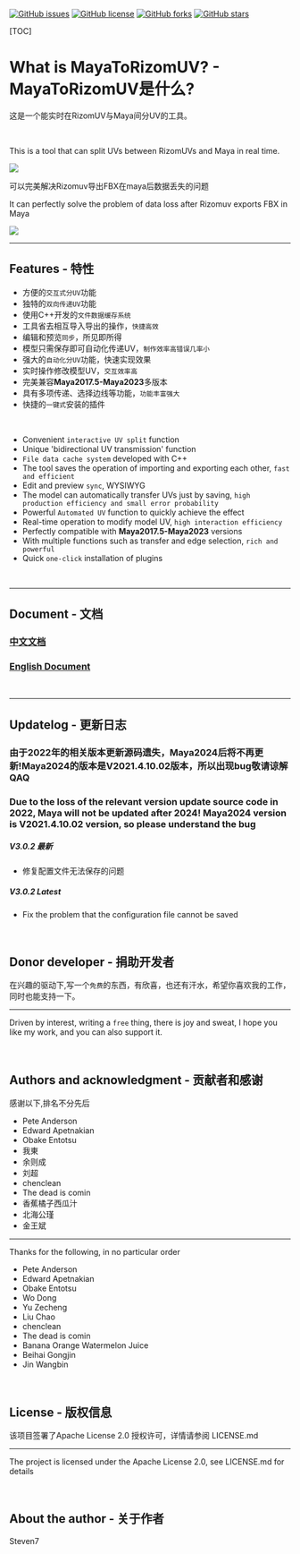 [![GitHub issues](https://img.shields.io/github/issues/3DTech-Steven7/MayaToRizomuv.svg)](https://github.com/3DTech-Steven7/MayaToRizomuv/issues) [![GitHub license](https://img.shields.io/github/license/3DTech-Steven7/MayaToRizomuv.svg)](https://github.com/3DTech-Steven7/MayaToRizomuv/blob/master/LICENSE) [![GitHub forks](https://img.shields.io/github/forks/3DTech-Steven7/MayaToRizomuv.svg)](https://github.com/3DTech-Steven7/MayaToRizomuv) [![GitHub stars](https://img.shields.io/github/stars/3DTech-Steven7.svg)](https://github.com/3DTech-Steven7/MayaToRizomuv/stargazers)

[TOC]

# What is MayaToRizomUV? -  MayaToRizomUV是什么? 
这是一个能实时在RizomUV与Maya间分UV的工具。

</br>

This is a tool that can split UVs between RizomUVs and Maya in real time.

<img src="images/demo.webp">

</br>

可以完美解决Rizomuv导出FBX在maya后数据丢失的问题

It can perfectly solve the problem of data loss after Rizomuv exports FBX in Maya

<img src="images/FileDataCache.gif">

</br>

---
## Features - 特性
* 方便的`交互式分UV`功能
* 独特的`双向传递UV`功能
* 使用C++开发的`文件数据缓存系统`
* 工具省去相互导入导出的操作，`快捷高效`
* 编辑和预览`同步`，所见即所得
* 模型只需保存即可自动化传递UV，`制作效率高错误几率小`
* 强大的`自动化分UV`功能，快速实现效果
* 实时操作修改模型UV，`交互效率高`
* 完美兼容**Maya2017.5-Maya2023**多版本
* 具有多项传递、选择边线等功能，`功能丰富强大`
* 快捷的`一键式`安装的插件
  
</br>

* Convenient `interactive UV split` function
* Unique 'bidirectional UV transmission' function
* `File data cache system` developed with C++
* The tool saves the operation of importing and exporting each other, `fast and efficient`
* Edit and preview `sync`, WYSIWYG
* The model can automatically transfer UVs just by saving, `high production efficiency and small error probability`
* Powerful `Automated UV` function to quickly achieve the effect
* Real-time operation to modify model UV, `high interaction efficiency`
* Perfectly compatible with **Maya2017.5-Maya2023** versions
* With multiple functions such as transfer and edge selection, `rich and powerful`
* Quick `one-click` installation of plugins

</br>

---
## Document - 文档

### [中文文档](help_ch.md)
### [English Document](help_en.md)

</br>

---

## Updatelog - 更新日志
### 由于2022年的相关版本更新源码遗失，Maya2024后将不再更新!Maya2024的版本是V2021.4.10.02版本，所以出现bug敬请谅解QAQ
### Due to the loss of the relevant version update source code in 2022, Maya will not be updated after 2024! Maya2024 version is V2021.4.10.02 version, so please understand the bug

##### V3.0.2 最新
* 修复配置文件无法保存的问题

##### V3.0.2 Latest
* Fix the problem that the configuration file cannot be saved

</br>

## Donor developer - 捐助开发者
在兴趣的驱动下,写一个`免费`的东西，有欣喜，也还有汗水，希望你喜欢我的工作，同时也能支持一下。

---

Driven by interest, writing a `free` thing, there is joy and sweat, I hope you like my work, and you can also support it.

</br>

## Authors and acknowledgment - 贡献者和感谢
感谢以下,排名不分先后
* Pete Anderson
* Edward Apetnakian
* Obake Entotsu
* 我東
* 余则成
* 刘超
* chenclean
* The dead is comin
* 香蕉橘子西瓜汁
* 北海公瑾
* 金王斌

---

Thanks for the following, in no particular order
* Pete Anderson
* Edward Apetnakian
* Obake Entotsu
* Wo Dong
* Yu Zecheng
* Liu Chao
* chenclean
* The dead is comin
* Banana Orange Watermelon Juice
* Beihai Gongjin
* Jin Wangbin

</br>

## License - 版权信息
该项目签署了Apache License 2.0 授权许可，详情请参阅 LICENSE.md

---

The project is licensed under the Apache License 2.0, see LICENSE.md for details

</br>

## About the author - 关于作者
Steven7
